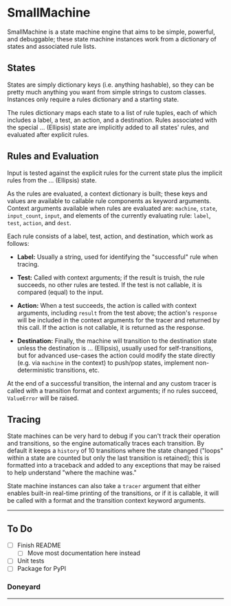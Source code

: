 SmallMachine
============

SmallMachine is a state machine engine that aims to be simple, powerful, and debuggable; these state machine instances work from a dictionary of states and associated rule lists.

States
------
States are simply dictionary keys (i.e. anything hashable), so they can be pretty much anything you want from simple strings to custom classes.  Instances only require a rules dictionary and a starting state.

The rules dictionary maps each state to a list of rule tuples, each of which includes a label, a test, an action, and a destination.  Rules associated with the special ... (Ellipsis) state are implicitly added to all states' rules, and evaluated after explicit rules.

Rules and Evaluation
--------------------
Input is tested against the explicit rules for the current state plus the implicit rules from the ... (Ellipsis) state.

As the rules are evaluated, a context dictionary is built; these keys and values are available to callable rule components as keyword arguments.  Context arguments available when rules are evaluated are: `machine`, `state`, `input_count`, `input`, and elements of the currently evaluating rule: `label`, `test`, `action`, and `dest`.

Each rule consists of a label, test, action, and destination, which work as follows:

- **Label:** Usually a string, used for identifying the "successful" rule when tracing.

- **Test:** Called with context arguments; if the result is truish, the rule succeeds, no other rules are tested.  If the test is not callable, it is compared (equal) to the input.

- **Action:** When a test succeeds, the action is called with context arguments, including `result` from the test above; the action's `response` will be included in the context arguments for the tracer and returned by this call.  If the action is not callable, it is returned as the response.

- **Destination:** Finally, the machine will transition to the destination state unless the destination is ... (Ellipsis), usually used for self-transitions, but for advanced use-cases the action could modify the state directly (e.g. via `machine` in the context) to push/pop states, implement non-deterministic transitions, etc.

At the end of a successful transition, the internal and any custom tracer is called with a transition format and context arguments; if no rules succeed, `ValueError` will be raised.

Tracing
-------
State machines can be very hard to debug if you can't track their operation and transitions, so the engine automatically traces each transition.  By default it keeps a `history` of 10 transitions where the state changed ("loops" within a state are counted but only the last transition is retained); this is formatted into a traceback and added to any exceptions that may be raised to help understand "where the machine was."

State machine instances can also take a `tracer` argument that either enables built-in real-time printing of the transitions, or if it is callable, it will be called with a format and the transition context keyword arguments.

---

To Do
-----
- [ ] Finish README
    - [ ] Move most documentation here instead
- [ ] Unit tests
- [ ] Package for PyPI

### Doneyard

---